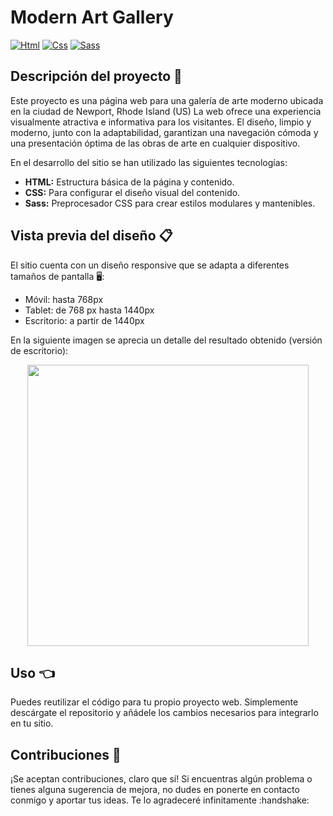 # Modern Art Gallery


[![Html](https://img.shields.io/badge/HTML-white?style=for-the-badge&logo=html5&logoColor=white&labelColor=black&color=%23E34F26)]()
[![Css](https://img.shields.io/badge/css-white?style=for-the-badge&logo=css3&logoColor=white&labelColor=black&color=blue)]()
[![Sass](https://img.shields.io/badge/SASS-black?style=for-the-badge&logo=Sass&logoColor=white&labelColor=black&color=%23CC6699)]()

## Descripción del proyecto :memo:
<p>Este proyecto es una página web para una galería de arte moderno ubicada en la ciudad de Newport, Rhode Island (US) La web ofrece una experiencia visualmente atractiva e informativa para los visitantes. El diseño, limpio y moderno, junto con la adaptabilidad, garantizan una navegación cómoda y una presentación óptima de las obras de arte en cualquier dispositivo.</p>

 <p>En el desarrollo del sitio se han utilizado las siguientes tecnologías:</p>

- <b>HTML:</b> Estructura básica de la página y contenido.
- <b>CSS:</b> Para configurar el diseño visual del contenido.
- <b>Sass:</b> Preprocesador CSS para crear estilos modulares y mantenibles.

## Vista previa del diseño :clipboard:

<p>El sitio cuenta con un diseño responsive que se adapta a diferentes tamaños de pantalla 🖥️:</p>

- Móvil: hasta 768px
- Tablet: de 768 px hasta 1440px
- Escritorio: a partir de 1440px

<p>En la siguiente imagen se aprecia un detalle del resultado obtenido (versión de escritorio):</p>
<div align="center">
<img src="modern-art-gallery-home.png" width="450px">
</div>

## Uso :point_left:
<p>Puedes reutilizar el código para tu propio proyecto web. Simplemente descárgate el repositorio y añádele los cambios necesarios para integrarlo en tu sitio.</p>

## Contribuciones :information_desk_person:
<p>¡Se aceptan contribuciones, claro que sí! Si encuentras algún problema o tienes alguna sugerencia de mejora, no dudes en ponerte en contacto conmigo y aportar tus ideas. Te lo agradeceré infinitamente :handshake:</p>
 
